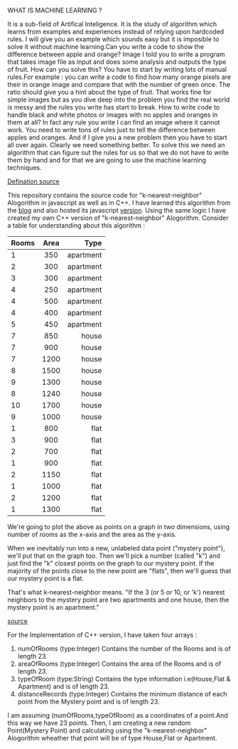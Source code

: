 WHAT IS MACHINE LEARNING ?

It is a sub-field of Artifical Inteligence. It is the study of algorithm which learns from examples and experiences instead of relying upon hardcoded rules. I will give you an example which sounds easy but it is imposible to solve it without machine learning.Can you write a code to show the difference between apple and orange? Image I told you to write a program that takes image file as input and does some analysis and outputs the type of fruit. How can you solve this? You have to start by writing lots of manual rules.For example : you can write a code to find how many orange pixels are their in orange image and compare that with the number of green once. The ratio should give you a hint about the type of fruit. That works fine for simple images but as you dive deep into the problem you find the real world is messy and the rules you write has start to break.
How to write code to handle black and white photos or images with no apples and oranges in them at all? In fact any rule you write I can find an image where it cannot work. You need to write tons of rules just to tell the difference between apples and oranges. And if I give you a new problem then you have to start all over again. Clearly we need something better. To solve this we need an algorithm that can figure out the rules for us so that we do not have to write them by hand and for that we are going to use the machine learning techniques.

[Defination source](https://www.youtube.com/watch?v=cKxRvEZd3Mw&list=PLT6elRN3Aer7ncFlaCz8Zz-4B5cnsrOMt)

This repository contains the source code for  "k-nearest-neighbor" Alogorithm in javascript as well as in C++. I have learned this algorithm from the [blog](http://burakkanber.com/blog/machine-learning-in-js-k-nearest-neighbor-part-1/)  and also hosted its javascript [version](https://mlalgorithm.herokuapp.com/).
Using the same logic I have created my own C++ version of "k-nearest-neighbor" Alogorithm.
Consider a table for understanding about this algorithm :

| Rooms| Area | Type      |
| -----|:----:| ---------:|
| 1    | 350  | apartment |
| 2    | 300  | apartment |
| 3    | 300  | apartment |
| 4    | 250  | apartment |
| 4    | 500  | apartment |
| 4    | 400  | apartment |
| 5    | 450  | apartment |
| 7    | 850  | house     |
| 7    | 900  | house     |
| 7    | 1200 | house     |
| 8    | 1500 | house     |
| 9    | 1300 | house     |
| 8    | 1240 | house     |
| 10   | 1700 | house     |
| 9    | 1000 | house     |
| 1    | 800  | flat      |
| 3    | 900  | flat      |
| 2    | 700  | flat      |
| 1    | 900  | flat      |
| 2    | 1150 | flat      |
| 1    | 1000 | flat      |
| 2    | 1200 | flat      |
| 1    | 1300 | flat      |

We're going to plot the above as points on a graph in two dimensions, using number of rooms as the x-axis and the area as the y-axis.

When we inevitably run into a new, unlabeled data point ("mystery point"), we'll put that on the graph too. Then we'll pick a number (called "k") and just find the "k" closest points on the graph to our mystery point. If the majority of the points close to the new point are "flats", then we'll guess that our mystery point is a flat.

That's what k-nearest-neighbor means. "If the 3 (or 5 or 10, or 'k') nearest neighbors to the mystery point are two apartments and one house, then the mystery point is an apartment."

[source](http://burakkanber.com/blog/machine-learning-in-js-k-nearest-neighbor-part-1/)

For the Implementation of C++ version, I have taken four arrays :
1) numOfRooms      (type:Integer) Contains the number of the Rooms and is of length 23.
2) areaOfRooms     (type:Integer) Contains the area   of the Rooms and is of length 23.
3) typeOfRoom      (type:String)  Contains the type information i.e(House,Flat & Apartment) and is of length 23.
4) distanceRecords (type:Integer) Contains the minimum distance of each point from the Mystery point and is of length 23.

I am assuming  (numOfRooms,typeOfRoom) as a coordinates of a point.And this way we have 23 points.
Then, I am creating a new random Point(Mystery Point) and calculating using the "k-nearest-neighbor" Alogorithm wheather
that point will be of type House,Flat or Apartment.
